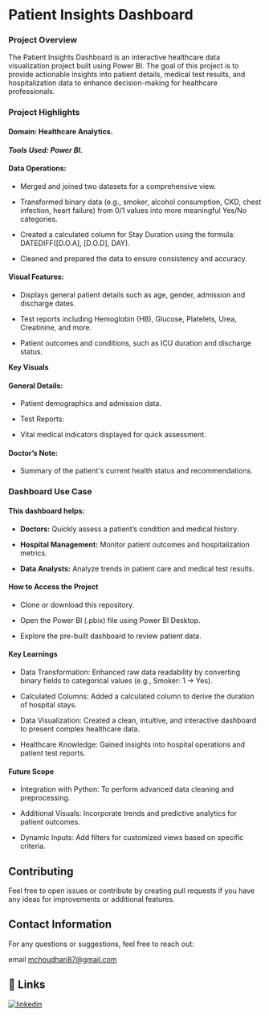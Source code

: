 # Patient Insights Dashboard

### Project Overview

The Patient Insights Dashboard is an interactive healthcare data visualization project built using Power BI. The goal of this project is to provide actionable insights into patient details, medical test results, and hospitalization data to enhance decision-making for healthcare professionals.

### Project Highlights

#### Domain: Healthcare Analytics.

#### *Tools Used: Power BI.*

#### Data Operations:

- Merged and joined two datasets for a comprehensive view.

- Transformed binary data (e.g., smoker, alcohol consumption, CKD, chest infection, heart failure) from 0/1 values into more meaningful Yes/No categories.

- Created a calculated column for Stay Duration using the formula: DATEDIFF([D.O.A], [D.O.D], DAY).

- Cleaned and prepared the data to ensure consistency and accuracy.

#### Visual Features:

- Displays general patient details such as age, gender, admission and discharge dates.

- Test reports including Hemoglobin (HB), Glucose, Platelets, Urea, Creatinine, and more.

- Patient outcomes and conditions, such as ICU duration and discharge status.

**Key Visuals**

#### General Details:

- Patient demographics and admission data.

- Test Reports:

- Vital medical indicators displayed for quick assessment.

#### Doctor’s Note:

- Summary of the patient's current health status and recommendations.

### Dashboard Use Case

#### This dashboard helps:

- **Doctors:** Quickly assess a patient’s condition and medical history.

- **Hospital Management:** Monitor patient outcomes and hospitalization metrics.

- **Data Analysts:** Analyze trends in patient care and medical test results.

#### How to Access the Project

- Clone or download this repository.

- Open the Power BI (.pbix) file using Power BI Desktop.

- Explore the pre-built dashboard to review patient data.

#### Key Learnings

- Data Transformation: Enhanced raw data readability by converting binary fields to categorical values (e.g., Smoker: 1 -> Yes).

- Calculated Columns: Added a calculated column to derive the duration of hospital stays.

- Data Visualization: Created a clean, intuitive, and interactive dashboard to present complex healthcare data.

- Healthcare Knowledge: Gained insights into hospital operations and patient test reports.

#### Future Scope

- Integration with Python: To perform advanced data cleaning and preprocessing.

- Additional Visuals: Incorporate trends and predictive analytics for patient outcomes.

- Dynamic Inputs: Add filters for customized views based on specific criteria.

## Contributing
Feel free to open issues or contribute by creating pull requests if you have any ideas for improvements or additional features.



## Contact Information

For any questions or suggestions, feel free to reach out:

 email mchoudhari87@gmail.com



## 🔗 Links

[![linkedin](https://img.shields.io/badge/linkedin-0A66C2?style=for-the-badge&logo=linkedin&logoColor=white)](https://www.linkedin.com/in/mayur-choudhari-5b1a58286/)

